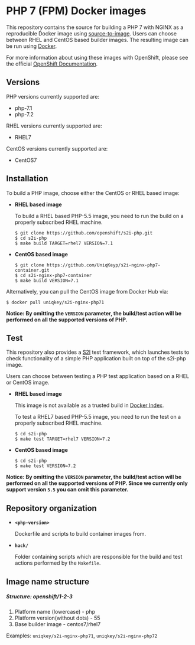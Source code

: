 PHP 7 (FPM) Docker images
=================

This repository contains the source for building a PHP 7 with NGINX as a reproducible Docker image using [source-to-image](https://github.com/openshift/source-to-image).
Users can choose between RHEL and CentOS based builder images.
The resulting image can be run using [Docker](http://docker.io).

For more information about using these images with OpenShift, please see the
official [OpenShift Documentation](https://docs.openshift.org/latest/using_images/s2i_images/php.html).

Versions
---------------
PHP versions currently supported are:
* php-7.1
* php-7.2

RHEL versions currently supported are:
* RHEL7

CentOS versions currently supported are:
* CentOS7

Installation
---------------
To build a PHP image, choose either the CentOS or RHEL based image:
*  **RHEL based image**

    To build a RHEL based PHP-5.5 image, you need to run the build on a properly
    subscribed RHEL machine.

    ```
    $ git clone https://github.com/openshift/s2i-php.git
    $ cd s2i-php
    $ make build TARGET=rhel7 VERSION=7.1
    ```

*  **CentOS based image**
    ```
    $ git clone https://github.com/UniqKeyp/s2i-nginx-php7-container.git
    $ cd s2i-nginx-php7-container
    $ make build VERSION=7.1
    ```

Alternatively, you can pull the CentOS image from Docker Hub via:

    $ docker pull uniqkey/s2i-nginx-php71

**Notice: By omitting the `VERSION` parameter, the build/test action will be performed
on all the supported versions of PHP.**

Test
---------------------
This repository also provides a [S2I](https://github.com/openshift/source-to-image) test framework,
which launches tests to check functionality of a simple PHP application built on top of the s2i-php image.

Users can choose between testing a PHP test application based on a RHEL or CentOS image.

*  **RHEL based image**

    This image is not available as a trusted build in [Docker Index](https://index.docker.io).

    To test a RHEL7 based PHP-5.5 image, you need to run the test on a properly
    subscribed RHEL machine.

    ```
    $ cd s2i-php
    $ make test TARGET=rhel7 VERSION=7.2
    ```

*  **CentOS based image**

    ```
    $ cd s2i-php
    $ make test VERSION=7.2
    ```

**Notice: By omitting the `VERSION` parameter, the build/test action will be performed
on all the supported versions of PHP. Since we currently only support version `5.5`
you can omit this parameter.**


Repository organization
------------------------
* **`<php-version>`**

    Dockerfile and scripts to build container images from.

* **`hack/`**

    Folder containing scripts which are responsible for the build and test actions performed by the `Makefile`.

Image name structure
------------------------
##### Structure: openshift/1-2-3

1. Platform name (lowercase) - php
2. Platform version(without dots) - 55
3. Base builder image - centos7/rhel7

Examples: `uniqkey/s2i-nginx-php71`, `uniqkey/s2i-nginx-php72` 

